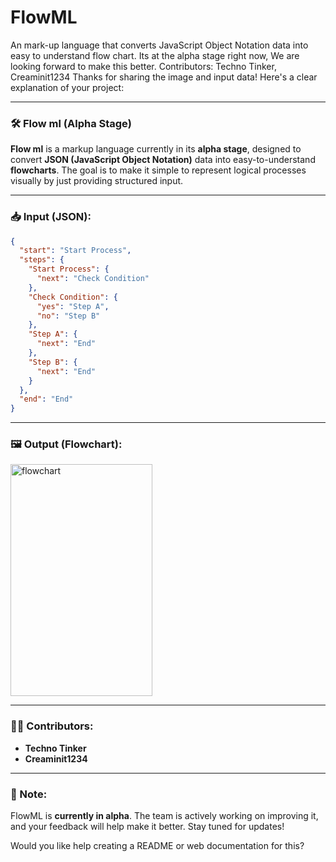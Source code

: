# FlowML
An mark-up language that converts JavaScript Object Notation data into easy to understand flow chart. Its at the alpha stage right now, We are looking forward to make this better. Contributors: Techno Tinker, Creaminit1234
Thanks for sharing the image and input data! Here's a clear explanation of your project:

---

### 🛠️ **Flow ml (Alpha Stage)**

**Flow ml** is a markup language currently in its **alpha stage**, designed to convert **JSON (JavaScript Object Notation)** data into easy-to-understand **flowcharts**. The goal is to make it simple to represent logical processes visually by just providing structured input.

---

### 📥 Input (JSON):

```json
{
  "start": "Start Process",
  "steps": {
    "Start Process": {
      "next": "Check Condition"
    },
    "Check Condition": {
      "yes": "Step A",
      "no": "Step B"
    },
    "Step A": {
      "next": "End"
    },
    "Step B": {
      "next": "End"
    }
  },
  "end": "End"
}
```

---

### 🖼️ Output (Flowchart):

<img width="227" height="371" alt="flowchart" src="https://github.com/user-attachments/assets/f1ac5c81-db0d-45f4-b6f5-c861a0e34402" />

---

### 👨‍💻 Contributors:

* **Techno Tinker**
* **Creaminit1234**

---

### 🚧 Note:

FlowML is **currently in alpha**. The team is actively working on improving it, and your feedback will help make it better. Stay tuned for updates!

Would you like help creating a README or web documentation for this?
